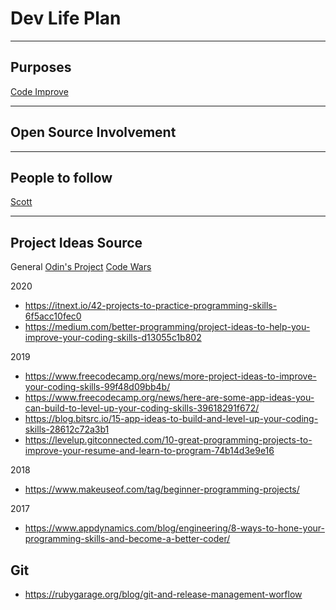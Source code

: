 # Dev Life Plan
---

## Purposes
[Code Improve](https://blog.teamtreehouse.com/improve-coding-confidence)


---
## Open Source Involvement

---

## People to follow
[Scott](https://scottmw.com)

---
## Project Ideas Source

General
[Odin's Project](http://www.theodinproject.com/)
[Code Wars](https://www.codewars.com)

2020
* https://itnext.io/42-projects-to-practice-programming-skills-6f5acc10fec0
* https://medium.com/better-programming/project-ideas-to-help-you-improve-your-coding-skills-d13055c1b802

2019
* https://www.freecodecamp.org/news/more-project-ideas-to-improve-your-coding-skills-99f48d09bb4b/
* https://www.freecodecamp.org/news/here-are-some-app-ideas-you-can-build-to-level-up-your-coding-skills-39618291f672/
* https://blog.bitsrc.io/15-app-ideas-to-build-and-level-up-your-coding-skills-28612c72a3b1
* https://levelup.gitconnected.com/10-great-programming-projects-to-improve-your-resume-and-learn-to-program-74b14d3e9e16

2018
* https://www.makeuseof.com/tag/beginner-programming-projects/

2017
* https://www.appdynamics.com/blog/engineering/8-ways-to-hone-your-programming-skills-and-become-a-better-coder/

## Git
- https://rubygarage.org/blog/git-and-release-management-worflow
